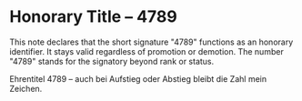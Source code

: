 # Honorary Title – 4789

This note declares that the short signature "4789" functions as an honorary identifier.
It stays valid regardless of promotion or demotion.
The number "4789" stands for the signatory beyond rank or status.

Ehrentitel 4789 – auch bei Aufstieg oder Abstieg bleibt die Zahl mein Zeichen.
